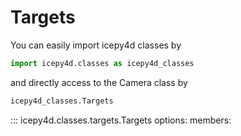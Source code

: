 # Targets

You can easily import icepy4d classes by

```python
import icepy4d.classes as icepy4d_classes
```

and directly access to the Camera class by

```python
icepy4d_classes.Targets
```

::: icepy4d.classes.targets.Targets
    options:
      members: